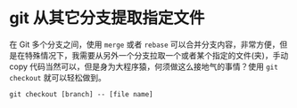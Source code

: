 # git 从其它分支提取指定文件

在 Git 多个分支之间，使用 `merge` 或者 `rebase` 可以合并分支内容，非常方便，但是在特殊情况下，我需要从另外一个分支拉取一个或者某个指定的文件(夹)，手动 copy 代码当然可以，但是身为大程序猿，何须做这么接地气的事情？使用 `git checkout` 就可以轻松做到。

```
git checkout [branch] -- [file name]
```